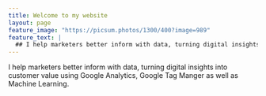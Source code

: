 ```yaml
---
title: Welcome to my website
layout: page
feature_image: "https://picsum.photos/1300/400?image=989"
feature_text: |
  ## I help marketers better inform with data, turning digital insights into customer value using Google Analytics, Google Tag Manger as well as Machine Learning.
---
```


I help marketers better inform with data, turning digital insights into customer value using Google Analytics, Google Tag Manger as well as Machine Learning.
